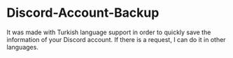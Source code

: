 # Discord-Account-Backup
It was made with Turkish language support in order to quickly save the information of your Discord account. If there is a request, I can do it in other languages.
